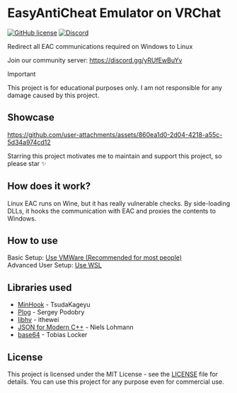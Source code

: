 # EasyAntiCheat Emulator on VRChat

[![GitHub license](https://img.shields.io/badge/license-MIT-blue.svg)](https://github.com/0liteyear/vrc-eac-emulator/blob/master/LICENSE)
[![Discord](https://img.shields.io/discord/1361492536752865392)](https://discord.gg/yRUfEwBuYv)

Redirect all EAC communications required on Windows to Linux

Join our community server: https://discord.gg/yRUfEwBuYv

> [!IMPORTANT]
> This project is for educational purposes only. I am not responsible for any damage caused by this project.

## Showcase

https://github.com/user-attachments/assets/860ea1d0-2d04-4218-a55c-5d34a974cd12

Starring this project motivates me to maintain and support this project, so please star ✨

## How does it work?

Linux EAC runs on Wine, but it has really vulnerable checks. By side-loading DLLs, it hooks the communication with EAC and proxies the contents to Windows.

## How to use

Basic Setup: [Use VMWare (Recommended for most people)](./SETUP_GUIDE.md)  
Advanced User Setup: [Use WSL](./SETUP_GUIDE_WSL.md)  

## Libraries used

- [MinHook](https://github.com/TsudaKageyu/minhook) - TsudaKageyu
- [Plog](https://github.com/SergiusTheBest/plog) - Sergey Podobry
- [libhv]([https://github.com/yhirose/cpp-httplib](https://github.com/ithewei/libhv)) - ithewei
- [JSON for Modern C++](https://github.com/nlohmann/json) - Niels Lohmann
- [base64](https://github.com/tobiaslocker/base64/tree/master) - Tobias Locker

## License

This project is licensed under the MIT License - see the [LICENSE](./LICENSE) file for details.
You can use this project for any purpose even for commercial use. 
